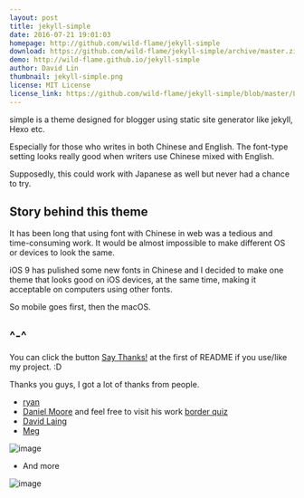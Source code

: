 ```yaml
---
layout: post
title: jekyll-simple
date: 2016-07-21 19:01:03
homepage: http://github.com/wild-flame/jekyll-simple
download: https://github.com/wild-flame/jekyll-simple/archive/master.zip 
demo: http://wild-flame.github.io/jekyll-simple
author: David Lin 
thumbnail: jekyll-simple.png
license: MIT License
license_link: https://github.com/wild-flame/jekyll-simple/blob/master/LICENSE
---
```




simple is a theme designed for blogger using static site generator like jekyll, Hexo etc.

Especially for those who writes in both Chinese and English. The font-type setting looks really good when writers use Chinese mixed with English.

Supposedly, this could work with Japanese as well but never had a chance to try.

## Story behind this theme

It has been long that using font with Chinese in web was a tedious and time-consuming work. It would be almost impossible to make different OS or devices to look the same.

iOS 9 has pulished some new fonts in Chinese and I decided to make one theme that looks good on iOS devices, at the same time, making it acceptable on computers using other fonts.

So mobile goes first, then the macOS.

## ^-^

You can click the button [Say Thanks!](https://saythanks.io/to/wild-flame) at the first of README if you use/like my project. :D

Thanks you guys, I got a lot of thanks from people.

- [ryan](https://saythanks.io/note/a9a342ba-e9aa-4707-b169-05b6ae49757d)
- [Daniel Moore](https://saythanks.io/note/da81706c-8884-4dbc-89b0-eed242ac3b19) and feel free to visit his work [border quiz](http://danielmoore.us/borders-quiz?singapore-planning-areas)
- [David Laing](https://saythanks.io/note/fb5d24eb-3be8-4f92-842b-c6dd7ce4c239)
- [Meg](https://saythanks.io/note/6d56e228-e17c-4641-9524-9f9fd6205068)

![image](https://user-images.githubusercontent.com/4491950/53502929-0d375880-3aea-11e9-9ce1-13eba2ec4643.png)

- And more

![image](https://user-images.githubusercontent.com/4491950/53502875-e1b46e00-3ae9-11e9-97e4-d70d038a36e9.png)
